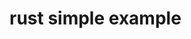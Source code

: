 <!--
 * @Author: Liboq 2661158759@qq.com
 * @Date: 2023-10-27 11:46:19
 * @LastEditors: Liboq 2661158759@qq.com
 * @LastEditTime: 2023-10-27 11:46:48
 * @FilePath: \guess_game\README.md
 * @Description: 这是默认设置,请设置`customMade`, 打开koroFileHeader查看配置 进行设置: https://github.com/OBKoro1/koro1FileHeader/wiki/%E9%85%8D%E7%BD%AE
-->
# rust simple example 